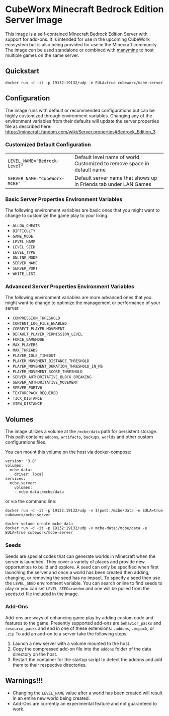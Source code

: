 CubeWorx Minecraft Bedrock Edition Server Image
==============

This image is a self-contained Minecraft Bedrock Edition Server with support for add-ons. It is intended for use in the upcoming CubeWork ecosystem but is also being provided for use in the Minecraft community. The image can be used standalone or combined with [manymine](https://hub.docker.com/r/illiteratealliterator/manymine) to host multiple games on the same server.

## Quickstart

```
docker run -d -it -p 19132:19132/udp -e EULA=true cubeworx/mcbe-server
```

## Configuration

The image runs with default or recommended configurations but can be highly customized through environment variables. Changing any of the environment variables from their defaults will update the server.properties file as described here: https://minecraft.fandom.com/wiki/Server.properties#Bedrock_Edition_3


### Customized Default Configuration

|                               |                                                                         |
|-------------------------------|-------------------------------------------------------------------------|
| `LEVEL_NAME="Bedrock-Level"`  | Default level name of world. Customized to remove space in default name |
| `SERVER_NAME="CubeWorx-MCBE"` | Default server name that shows up in Friends tab under LAN Games        |


### Basic Server Properties Environment Variables

The following environment variables are basic ones that you might want to change to customize the game play to your liking. 

- `ALLOW_CHEATS`
- `DIFFICULTY`
- `GAME_MODE`
- `LEVEL_NAME`
- `LEVEL_SEED`
- `LEVEL_TYPE`
- `ONLINE_MODE`
- `SERVER_NAME`
- `SERVER_PORT`
- `WHITE_LIST`

### Advanced Server Properties Environment Variables

The following environment variables are more advanced ones that you might want to change to optimize the management or performance of your server.

- `COMPRESSION_THRESHOLD`
- `CONTENT_LOG_FILE_ENABLED`
- `CORRECT_PLAYER_MOVEMENT`
- `DEFAULT_PLAYER_PERMISSION_LEVEL`
- `FORCE_GAMEMODE`
- `MAX_PLAYERS`
- `MAX_THREADS`
- `PLAYER_IDLE_TIMEOUT`
- `PLAYER_MOVEMENT_DISTANCE_THRESHOLD`
- `PLAYER_MOVEMENT_DURATION_THRESHOLD_IN_MS`
- `PLAYER_MOVEMENT_SCORE_THRESHOLD`
- `SERVER_AUTHORITATIVE_BLOCK_BREAKING`
- `SERVER_AUTHORITATIVE_MOVEMENT`
- `SERVER_PORTV6`
- `TEXTUREPACK_REQUIRED`
- `TICK_DISTANCE`
- `VIEW_DISTANCE`



## Volumes

The image utilizes a volume at the `/mcbe/data` path for persistent storage. This path contains `addons`, `artifacts`, `backups`, `worlds` and other custom configurations files.

You can mount this volume on the host via docker-compose:
```
version: '3.8'
volumes:
  mcbe-data:
    driver: local
services:
  mcbe-server:
    volumes:
    - mcbe-data:/mcbe/data
```
or via the command line:

```
docker run -d -it -p 19132:19132/udp -v $(pwd):/mcbe/data -e EULA=true cubeworx/mcbe-server
```
```
docker volume create mcbe-data
docker run -d -it -p 19132:19132/udp -v mcbe-data:/mcbe/data -e EULA=true cubeworx/mcbe-server
```


### Seeds
Seeds are special codes that can generate worlds in Minecraft when the server is launched. They cover a variety of places and provide new opportunites to build and explore. A seed can only be specified when first launching the server and once a world has been created then adding, changing, or removing the seed has no impact.
To specify a seed then use the `LEVEL_SEED` environment variable. You can search online to find seeds to play or you can set `LEVEL_SEED=random` and one will be pulled from the seeds.txt file included in the image.


### Add-Ons

Add-ons are ways of enhancing game play by adding custom code and features to the game. Presently supported add-ons are `behavior_packs` and `resource_packs` and end in one of these extensions: `.addons`, `.mcpack`, or `.zip`
To add an add-on to a server take the following steps:

1. Launch a new server with a volume mounted to the host.
2. Copy the compressed add-on file into the `addons` folder of the data directory on the host.
3. Restart the container for the startup script to detect the addons and add them to their respective directories.


## Warnings!!!

- Changing the `LEVEL_NAME` value after a world has been created will result in an entire new world being created.
- Add-Ons are currently an experimental feature and not guaranteed to work.  

